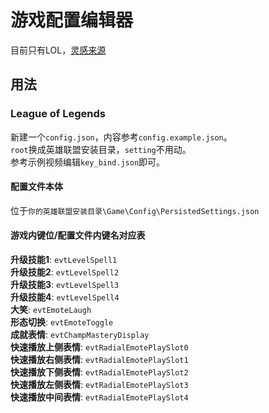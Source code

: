 # 游戏配置编辑器
目前只有LOL，[灵感来源](https://www.bilibili.com/video/av76042434)

## 用法
### League of Legends
新建一个`config.json`，内容参考`config.example.json`。  
`root`换成英雄联盟安装目录，`setting`不用动。  
参考示例视频编辑`key_bind.json`即可。  
#### 配置文件本体
位于`你的英雄联盟安装目录\Game\Config\PersistedSettings.json`
#### 游戏内键位/配置文件内键名对应表
**升级技能1**: `evtLevelSpell1`  
**升级技能2**: `evtLevelSpell2`  
**升级技能3**: `evtLevelSpell3`  
**升级技能4**: `evtLevelSpell4`  
**大笑**: `evtEmoteLaugh`  
**形态切换**: `evtEmoteToggle`  
**成就表情**: `evtChampMasteryDisplay`  
**快速播放上侧表情**: `evtRadialEmotePlaySlot0`  
**快速播放右侧表情**: `evtRadialEmotePlaySlot1`  
**快速播放下侧表情**: `evtRadialEmotePlaySlot2`  
**快速播放左侧表情**: `evtRadialEmotePlaySlot3`  
**快速播放中间表情**: `evtRadialEmotePlaySlot4`  

